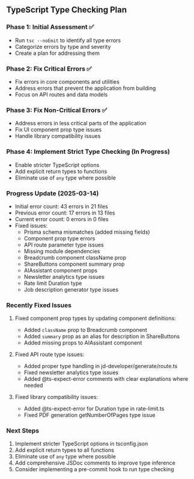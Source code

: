 ## TypeScript Type Checking Plan

### Phase 1: Initial Assessment ✅

- Run `tsc --noEmit` to identify all type errors
- Categorize errors by type and severity
- Create a plan for addressing them

### Phase 2: Fix Critical Errors ✅

- Fix errors in core components and utilities
- Address errors that prevent the application from building
- Focus on API routes and data models

### Phase 3: Fix Non-Critical Errors ✅

- Address errors in less critical parts of the application
- Fix UI component prop type issues
- Handle library compatibility issues

### Phase 4: Implement Strict Type Checking (In Progress)

- Enable stricter TypeScript options
- Add explicit return types to functions
- Eliminate use of `any` type where possible

### Progress Update (2025-03-14)

- Initial error count: 43 errors in 21 files
- Previous error count: 17 errors in 13 files
- Current error count: 0 errors in 0 files
- Fixed issues:
  - Prisma schema mismatches (added missing fields)
  - Component prop type errors
  - API route parameter type issues
  - Missing module dependencies
  - Breadcrumb component className prop
  - ShareButtons component summary prop
  - AIAssistant component props
  - Newsletter analytics type issues
  - Rate limit Duration type
  - Job description generator type issues

### Recently Fixed Issues

1. Fixed component prop types by updating component definitions:

   - Added `className` prop to Breadcrumb component
   - Added `summary` prop as an alias for description in ShareButtons
   - Added missing props to AIAssistant component

2. Fixed API route type issues:

   - Added proper type handling in jd-developer/generate/route.ts
   - Fixed newsletter analytics type issues
   - Added @ts-expect-error comments with clear explanations where needed

3. Fixed library compatibility issues:
   - Added @ts-expect-error for Duration type in rate-limit.ts
   - Fixed PDF generation getNumberOfPages type issue

### Next Steps

1. Implement stricter TypeScript options in tsconfig.json
2. Add explicit return types to all functions
3. Eliminate use of `any` type where possible
4. Add comprehensive JSDoc comments to improve type inference
5. Consider implementing a pre-commit hook to run type checking
